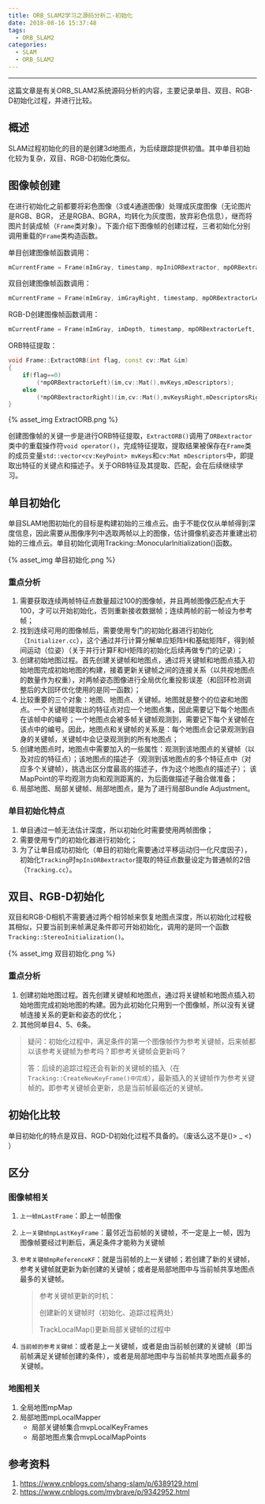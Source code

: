 ```yaml
---
title: ORB_SLAM2学习之源码分析二-初始化
date: 2018-08-16 15:37:48
tags: 
  - ORB_SLAM2
categories: 
  - SLAM
  - ORB_SLAM2
---
```


----

这篇文章是有关ORB_SLAM2系统源码分析的内容，主要记录单目、双目、RGB-D初始化过程，并进行比较。

<!--more--->

## 概述

SLAM过程初始化的目的是创建3d地图点，为后续跟踪提供初值。其中单目初始化较为复杂，双目、RGB-D初始化类似。

## 图像帧创建

在进行初始化之前都要将彩色图像（3或4通道图像）处理成灰度图像（无论图片是RGB、BGR， 还是RGBA、BGRA，均转化为灰度图，放弃彩色信息），继而将图片封装成帧（`Frame`类对象）。下面介绍下图像帧的创建过程，三者初始化分别调用重载的`Frame`类构造函数。

单目创建图像帧函数调用：	

~~~c++
mCurrentFrame = Frame(mImGray, timestamp, mpIniORBextractor, mpORBextractor, mpORBVocabulary, mK, mDistCoef, mbf, mThDepth);
~~~

双目创建图像帧函数调用：

~~~c++
mCurrentFrame = Frame(mImGray, imGrayRight, timestamp, mpORBextractorLeft, mpORBextractorRight, mpORBVocabulary,mK, mDistCoef, mbf, mThDepth);
~~~

RGB-D创建图像帧函数调用：

~~~c++
mCurrentFrame = Frame(mImGray, imDepth, timestamp, mpORBextractorLeft, mpORBVocabulary, mK, mDistCoef, mbf, mThDepth);
~~~

ORB特征提取：

~~~c++
void Frame::ExtractORB(int flag, const cv::Mat &im)
{
    if(flag==0)
        (*mpORBextractorLeft)(im,cv::Mat(),mvKeys,mDescriptors);
    else
        (*mpORBextractorRight)(im,cv::Mat(),mvKeysRight,mDescriptorsRight);
}
~~~

{% asset_img ExtractORB.png %}

创建图像帧的关键一步是进行ORB特征提取，`ExtractORB()`调用了`ORBextractor`类中的重载操作符`void operator()`，完成特征提取，提取结果被保存在`Frame`类的成员变量`std::vector<cv:KeyPoint> mvKeys`和`cv:Mat mDescriptors`中，即提取出特征的关键点和描述子。关于ORB特征及其提取、匹配，会在后续继续学习。

## 单目初始化

单目SLAM地图初始化的目标是构建初始的三维点云。由于不能仅仅从单帧得到深度信息，因此需要从图像序列中选取两帧以上的图像，估计摄像机姿态并重建出初始的三维点云。单目初始化调用Tracking::MonocularInitialization()函数。

{% asset_img 单目初始化.png %}

### 重点分析

1. 需要获取连续两帧特征点数量超过100的图像帧，并且两帧图像匹配点大于100，才可以开始初始化，否则重新接收数据帧；连续两帧的前一帧设为参考帧；
2. 找到连续可用的图像帧后，需要使用专门的初始化器进行初始化（`Initializer.cc`），这个通过并行计算分解单应矩阵H和基础矩阵F，得到帧间运动（位姿）（关于并行计算F和H矩阵的初始化后续再做专门的记录）；
3. 创建初始地图过程。首先创建关键帧和地图点，通过将关键帧和地图点插入初始地图完成初始地图的构建，接着更新关键帧之间的连接关系（以共视地图点的数量作为权重），对两帧姿态图像进行全局优化重投影误差（和回环检测调整后的大回环优化使用的是同一函数）；
4. 比较重要的三个对象：地图、地图点、关键帧。地图就是整个的位姿和地图点。一个关键帧提取出的特征点对应一个地图点集，因此需要记下每个地图点在该帧中的编号；一个地图点会被多帧关键帧观测到，需要记下每个关键帧在该点中的编号。因此，地图点和关键帧的关系是：每个地图点会记录观测到自身的关键帧，关键帧中会记录观测到的所有地图点；
5. 创建地图点时，地图点中需要加入的一些属性：观测到该地图点的关键帧（以及对应的特征点）；该地图点的描述子（观测到该地图点的多个特征点中（对应多个关键帧），挑选出区分度最高的描述子，作为这个地图点的描述子）； 该MapPoint的平均观测方向和观测距离的，为后面做描述子融合做准备；
6. 局部地图、局部关键帧、局部地图点，是为了进行局部Bundle Adjustment。

### 单目初始化特点

1. 单目通过一帧无法估计深度，所以初始化时需要使用两帧图像；
2. 需要使用专门的初始化器进行初始化；
3. 为了让单目成功初始化（单目的初始化需要通过平移运动归一化尺度因子），初始化`Tracking`时`mpIniORBextractor`提取的特征点数量设定为普通帧的2倍（`Tracking.cc`）。

## 双目、RGB-D初始化

双目和RGB-D相机不需要通过两个相邻帧来恢复地图点深度，所以初始化过程极其相似，只要当前到来帧满足条件即可开始初始化，调用的是同一个函数`Tracking::StereoInitialization()`。

{% asset_img 双目初始化.png %}

### 重点分析

1. 创建初始地图过程。首先创建关键帧和地图点，通过将关键帧和地图点插入初始地图完成初始地图的构建。因为此初始化只用到一个图像帧，所以没有关键帧连接关系的更新和姿态的优化；
2. 其他同单目4、5、6条。

> 疑问：初始化过程中，满足条件的第一个图像帧作为参考关键帧，后来帧都以该参考关键帧为参考吗？即参考关键帧会更新吗？
>
> 答：后续的追踪过程还会有新的关键帧的插入（在`Tracking::CreateNewKeyFrame()中完成`），最新插入的关键帧作为参考关键帧的。即参考关键帧会更新，总是当前帧最临近的关键帧。

## 初始化比较

单目初始化的特点是双目、RGD-D初始化过程不具备的。（废话么这不是()> _ <) ）

## 区分

### 图像帧相关

1. `上一帧mLastFrame`：即上一帧图像

2. `上一关键帧mpLastKeyFrame`：最邻近当前帧的关键帧，不一定是上一帧，因为图像帧要经过判断后，满足条件才能称为关键帧

3. `参考关键帧mpReferenceKF`：就是当前帧的上一关键帧；若创建了新的关键帧，参考关键帧就更新为新创建的关键帧；或者是局部地图中与当前帧共享地图点最多的关键帧。

   > 参考关键帧更新的时机：
   >
   > 创建新的关键帧时（初始化、追踪过程两处）
   >
   > TrackLocalMap()更新局部关键帧的过程中


4. `当前帧的参考关键帧`：或者是上一关键帧，或者是由当前帧创建的关键帧（即当前帧满足关键帧创建的条件），或者是局部地图中与当前帧共享地图点最多的关键帧。

### 地图相关

1. 全局地图mpMap
2. 局部地图mpLocalMapper
   - 局部关键帧集合mvpLocalKeyFrames
   - 局部地图点集合mvpLocalMapPoints

## 参考资料

1. https://www.cnblogs.com/shang-slam/p/6389129.html
2. https://www.cnblogs.com/mybrave/p/9342952.html